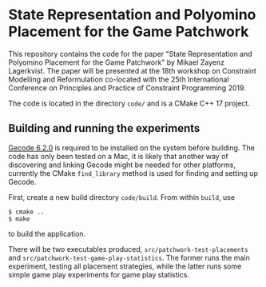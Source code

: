 # State Representation and Polyomino Placement for the Game Patchwork

This repository contains the code for the paper "State Representation
and Polyomino Placement for the Game Patchwork" by Mikael Zayenz
Lagerkvist. The paper will be presented at the 18th workshop on
Constraint Modelling and Reformulation co-located with the 25th
International Conference on Principles and Practice of Constraint
Programming 2019.

The code is located in the directory `code/` and is a CMake C++ 17
project.

## Building and running the experiments

[Gecode 6.2.0](https://www.gecode.org/ ) is required to be
installed on the system before building. The code has only been tested
on a Mac, it is likely that another way of discovering and linking
Gecode might be needed for other platforms, currently the CMake
`find_library` method is used for finding and setting up Gecode.

First, create a new build directory `code/build`. From within `build`, use 
```
$ cmake ..
$ make
``` 
to build the application.

There will be two executables produced,
`src/patchwork-test-placements` and
`src/patchwork-test-game-play-statistics`. The former runs the main
experiment, testing all placement strategies, while the latter runs
some simple game play experiments for game play statistics.


